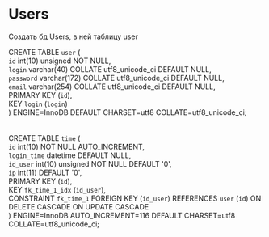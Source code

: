 # Users
Создать бд Users, в ней таблицу user

CREATE TABLE `user` ( <br/>
  `id` int(10) unsigned NOT NULL,<br/>
  `login` varchar(40) COLLATE utf8_unicode_ci DEFAULT NULL,<br/>
  `password` varchar(172) COLLATE utf8_unicode_ci DEFAULT NULL,<br/>
  `email` varchar(254) COLLATE utf8_unicode_ci DEFAULT NULL,<br/>
  PRIMARY KEY (`id`),<br/>
  KEY `login` (`login`)<br/>
) ENGINE=InnoDB DEFAULT CHARSET=utf8 COLLATE=utf8_unicode_ci;<br/>
<br/>
<br/>
CREATE TABLE `time` (<br/>
  `id` int(10) NOT NULL AUTO_INCREMENT,<br/>
  `login_time` datetime DEFAULT NULL,<br/>
  `id_user` int(10) unsigned NOT NULL DEFAULT '0',<br/>
  `ip` int(11) DEFAULT '0',<br/>
  PRIMARY KEY (`id`),<br/>
  KEY `fk_time_1_idx` (`id_user`),<br/>
  CONSTRAINT `fk_time_1` FOREIGN KEY (`id_user`) REFERENCES `user` (`id`) ON DELETE CASCADE ON UPDATE CASCADE<br/>
) ENGINE=InnoDB AUTO_INCREMENT=116 DEFAULT CHARSET=utf8 COLLATE=utf8_unicode_ci;<br/>
